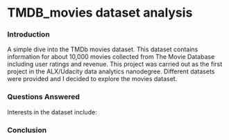 # TMDB_movies dataset analysis
### Introduction
A simple dive into the TMDb movies dataset. 
This dataset contains information for about 10,000 movies collected from The Movie Database including user ratings and revenue. 
This project was carried out as the first project in the ALX/Udacity data analytics nanodegree. Different datasets were provided and I decided to explore the movies dataset. 

### Questions Answered
Interests in the dataset include:

### Conclusion

